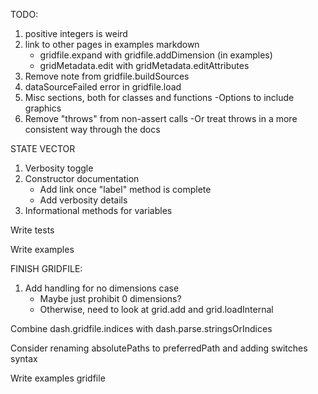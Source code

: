 TODO:

1. positive integers is weird
4. link to other pages in examples markdown
    - gridfile.expand with gridfile.addDimension (in examples)
    - gridMetadata.edit with gridMetadata.editAttributes
6. Remove note from gridfile.buildSources
7. dataSourceFailed error in gridfile.load
8. Misc sections, both for classes and functions
   -Options to include graphics
9. Remove "throws" from non-assert calls
    -Or treat throws in a more consistent way through the docs


STATE VECTOR
1. Verbosity toggle
2. Constructor documentation
    - Add link once "label" method is complete
    - Add verbosity details
3. Informational methods for variables



Write tests

Write examples



FINISH GRIDFILE:

1. Add handling for no dimensions case
    - Maybe just prohibit 0 dimensions?
    - Otherwise, need to look at grid.add and grid.loadInternal

Combine dash.gridfile.indices with dash.parse.stringsOrIndices

Consider renaming absolutePaths to preferredPath and adding switches syntax

Write examples
    gridfile